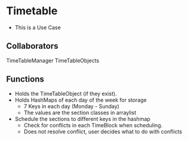 # Timetable
* This is a Use Case

## Collaborators
TimeTableManager
TimeTableObjects

## Functions
* Holds the TimeTableObject (if they exist). 
* Holds HashMaps of each day of the week for storage
  * 7 Keys in each day (Monday - Sunday) 
  * The values are the section classes in arraylist
* Schedule the sections to different keys in the hashmap
  * Check for conflicts in each TimeBlock when scheduling. 
  * Does not resolve conflict, user decides what to do with conflicts
